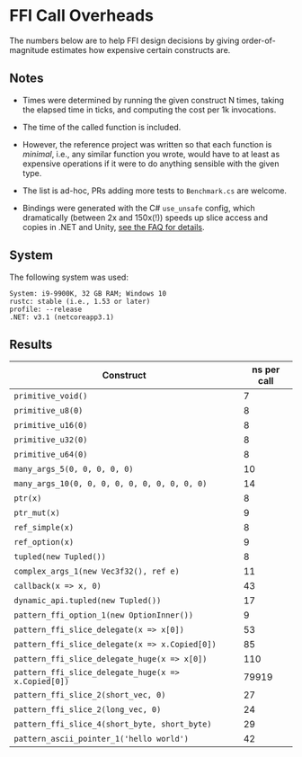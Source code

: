 
# FFI Call Overheads

The numbers below are to help FFI design decisions by giving order-of-magnitude estimates how
expensive certain constructs are.

## Notes

- Times were determined by running the given construct N times, taking the elapsed time in ticks,
and computing the cost per 1k invocations.

- The time of the called function is included.

- However, the reference project was written so that each function is _minimal_, i.e., any similar
function you wrote, would have to at least as expensive operations if it were to do anything sensible with
the given type.

- The list is ad-hoc, PRs adding more tests to `Benchmark.cs` are welcome.

- Bindings were generated with the C# `use_unsafe` config, which dramatically (between 2x and 150x(!)) speeds
  up slice access and copies in .NET and Unity, [see the FAQ for details](https://github.com/ralfbiedert/interoptopus/blob/master/FAQ.md#existing-backends). 

## System

The following system was used:

```
System: i9-9900K, 32 GB RAM; Windows 10
rustc: stable (i.e., 1.53 or later)
profile: --release
.NET: v3.1 (netcoreapp3.1)
```

## Results

| Construct | ns per call |
| --- | --- |
| `primitive_void()` | 7 |
| `primitive_u8(0)` | 8 |
| `primitive_u16(0)` | 8 |
| `primitive_u32(0)` | 8 |
| `primitive_u64(0)` | 8 |
| `many_args_5(0, 0, 0, 0, 0)` | 10 |
| `many_args_10(0, 0, 0, 0, 0, 0, 0, 0, 0, 0)` | 14 |
| `ptr(x)` | 8 |
| `ptr_mut(x)` | 9 |
| `ref_simple(x)` | 8 |
| `ref_option(x)` | 9 |
| `tupled(new Tupled())` | 8 |
| `complex_args_1(new Vec3f32(), ref e)` | 11 |
| `callback(x => x, 0)` | 43 |
| `dynamic_api.tupled(new Tupled())` | 17 |
| `pattern_ffi_option_1(new OptionInner())` | 9 |
| `pattern_ffi_slice_delegate(x => x[0])` | 53 |
| `pattern_ffi_slice_delegate(x => x.Copied[0])` | 85 |
| `pattern_ffi_slice_delegate_huge(x => x[0])` | 110 |
| `pattern_ffi_slice_delegate_huge(x => x.Copied[0])` | 79919 |
| `pattern_ffi_slice_2(short_vec, 0)` | 27 |
| `pattern_ffi_slice_2(long_vec, 0)` | 24 |
| `pattern_ffi_slice_4(short_byte, short_byte)` | 29 |
| `pattern_ascii_pointer_1('hello world')` | 42 |
